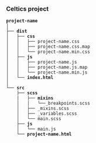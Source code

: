 ### Celtics project

<pre><code><strong>project-name</strong>
│
├── <strong>dist</strong>
│   ├── <strong>css</strong>
│   │   ├── <span>project-name.css</span>
│   │   ├── <span>project-name.css.map</span>
│   │   └── <span>project-name.min.css</span>
│   ├── <strong>js</strong>
│   │   ├── <span>project-name.js</span>
│   │   ├── <span>project-name.js.map</span>
│   │   └── <span>project-name.min.js</span>
│   └── <strong>index.html</strong>
│
└── <strong>src</strong>
    ├── <strong>scss</strong>
    |   ├── <strong>mixins</strong>
    │   |   └──<span>_breakpoints.scss</span>
    │   ├── <span>_mixins.scss</span>
    │   ├── <span>_variables.scss</span>
    │   └── <span>main.scss</span>
    ├── <strong>js</strong>
    │   └── <span>main.js</span>
    └── <strong>project-name.html</strong>
</code></pre>
